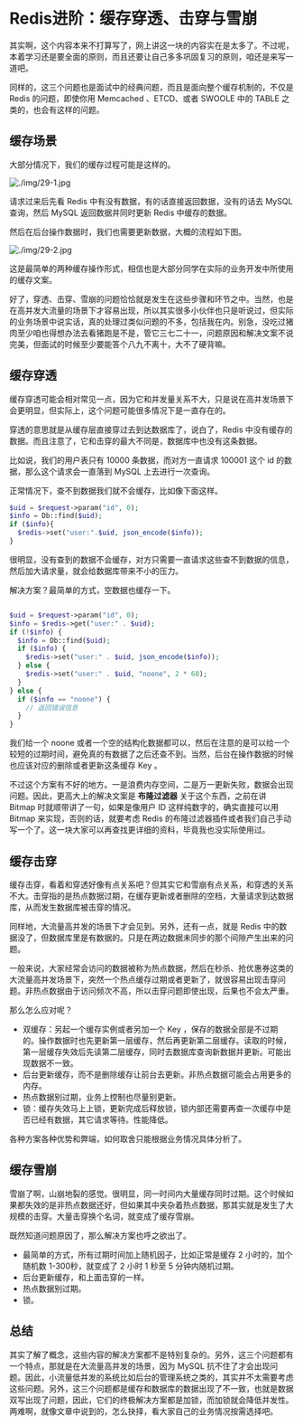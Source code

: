 # Redis进阶：缓存穿透、击穿与雪崩

其实啊，这个内容本来不打算写了，网上讲这一块的内容实在是太多了。不过呢，本着学习还是要全面的原则，而且还要让自己多多巩固复习的原则，咱还是来写一道吧。

同样的，这三个问题也是面试中的经典问题，而且是面向整个缓存机制的，不仅是 Redis 的问题，即使你用 Memcached 、ETCD、或者 SWOOLE 中的 TABLE 之类的，也会有这样的问题。

## 缓存场景

大部分情况下，我们的缓存过程可能是这样的。

![./img/29-1.jpg](./img/29-1.jpg)

请求过来后先看 Redis 中有没有数据，有的话直接返回数据，没有的话去 MySQL 查询，然后 MySQL 返回数据并同时更新 Redis 中缓存的数据。

然后在后台操作数据时，我们也需要更新数据，大概的流程如下图。

![./img/29-2.jpg](./img/29-2.jpg)

这是最简单的两种缓存操作形式，相信也是大部分同学在实际的业务开发中所使用的缓存文案。

好了，穿透、击穿、雪崩的问题恰恰就是发生在这些步骤和环节之中。当然，也是在高并发大流量的场景下才容易出现，所以其实很多小伙伴也只是听说过，但实际的业务场景中说实话，真的处理过类似问题的不多，包括我在内。别急，没吃过猪肉至少咱也得想办法去看猪跑是不是，管它三七二十一，问题原因和解决文案不说完美，但面试的时候至少要能答个八九不离十，大不了硬背嘛。

## 缓存穿透

缓存穿透可能会相对常见一点，因为它和并发量关系不大，只是说在高并发场景下会更明显，但实际上，这个问题可能很多情况下是一直存在的。

穿透的意思就是从缓存层直接穿过去到达数据库了，说白了，Redis 中没有缓存的数据。而且注意了，它和击穿的最大不同是，数据库中也没有这条数据。

比如说，我们的用户表只有 10000 条数据，而对方一直请求 100001 这个 id 的数据，那么这个请求会一直落到 MySQL 上去进行一次查询。

正常情况下，查不到数据我们就不会缓存，比如像下面这样。

```php
$uid = $request->param("id", 0);
$info = Db::find($uid);
if ($info){
  $redis->set("user:".$uid, json_encode($info));
}
```

很明显，没有查到的数据不会缓存，对方只需要一直请求这些查不到数据的信息，然后加大请求量，就会给数据库带来不小的压力。

解决方案？最简单的方式，空数据也缓存一下。

```php

$uid = $request->param("id", 0);
$info = $redis->get("user:" . $uid);
if (!$info) {
  $info = Db::find($uid);
  if ($info) {
    $redis->set("user:" . $uid, json_encode($info));
  } else {
    $redis->set("user:" . $uid, "noone", 2 * 60);
  }
} else {
  if ($info == "noone") {
    // 返回错误信息
  }
}
```

我们给一个 noone 或者一个空的结构化数据都可以，然后在注意的是可以给一个较短的过期时间，避免真的有数据了之后还查不到。当然，后台在操作数据的时候也应该对应的删除或者更新这条缓存 Key 。

不过这个方案有不好的地方。一是浪费内存空间，二是万一更新失败，数据会出现问题。因此，更高大上的解决文案是 **布隆过滤器** 关于这个东西，之前在讲 Bitmap 时就顺带讲了一句，如果是像用户 ID 这样纯数字的，确实直接可以用 Bitmap 来实现，否则的话，就要考虑 Redis 的布隆过滤器插件或者我们自己手动写一个了。这一块大家可以再查找更详细的资料，毕竟我也没实际使用过。

## 缓存击穿

缓存击穿，看着和穿透好像有点关系吧？但其实它和雪崩有点关系，和穿透的关系不大。击穿指的是热点数据过期，在缓存更新或者删除的空档，大量请求到达数据库，从而发生数据库被击穿的情况。

同样地，大流量高并发的场景下才会见到。另外，还有一点，就是 Redis 中的数据没了，但数据库里是有数据的。只是在两边数据未同步的那个间隙产生出来的问题。

一般来说，大家经常会访问的数据被称为热点数据，然后在秒杀、抢优惠券这类的大流量高并发场景下，突然一个热点缓存过期或者更新了，就很容易出现击穿问题。非热点数据由于访问频次不高，所以击穿问题即使出现，后果也不会太严重。

那么怎么应对呢？

- 双缓存：另起一个缓存实例或者另加一个 Key ，保存的数据全部是不过期的。操作数据时也先更新第一层缓存，然后再更新第二层缓存。读取的时候，第一层缓存失效后先读第二层缓存，同时去数据库查询新数据并更新。可能出现数据不一致。
- 后台更新缓存，而不是删除缓存让前台去更新。非热点数据可能会占用更多的内存。
- 热点数据别过期，业务上控制也尽量别更新。
- 锁：缓存失效马上上锁，更新完成后释放锁，锁内部还需要再查一次缓存中是否已经有数据，其它请求等待。性能降低。

各种方案各种优势和弊端，如何取舍只能根据业务情况具体分析了。

## 缓存雪崩

雪崩了啊，山崩地裂的感觉。很明显，同一时间内大量缓存同时过期。这个时候如果都失效的是非热点数据还好，但如果其中夹杂着热点数据，那其实就是发生了大规模的击穿。大量击穿换个名词，就变成了缓存雪崩。

既然知道问题原因了，那么解决方案也呼之欲出了。

- 最简单的方式，所有过期时间加上随机因子，比如正常是缓存 2 小时的，加个随机数 1-300秒，就变成了 2 小时 1 秒至 5 分钟内随机过期。
- 后台更新缓存，和上面击穿的一样。
- 热点数据别过期。
- 锁。

## 总结

其实了解了概念，这些内容的解决方案都不是特别复杂的。另外，这三个问题都有一个特点，那就是在大流量高并发的场景，因为 MySQL 抗不住了才会出现问题。因此，小流量低并发的系统比如后台的管理系统之类的，其实并不太需要考虑这些问题。另外，这三个问题都是缓存和数据库的数据出现了不一致，也就是数据双写出现了问题，因此，它们的终极解决方案都是加锁，而加锁就会降低并发性。两难啊，就像文章中说到的，怎么抉择，看大家自己的业务情况按需选择吧。